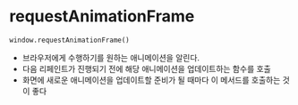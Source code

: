# requestAnimationFrame

```
window.requestAnimationFrame()
```

- 브라우저에게 수행하기를 원하는 애니메이션을 알린다.
- 다음 리페인트가 진행되기 전에 해당 애니메이션을 업데이트하는 함수를 호출
- 화면에 새로운 애니메이션을 업데이트할 준비가 될 때마다 이 메서드를 호출하는 것이 좋다